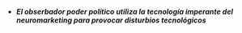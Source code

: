 * ___El obserbador poder político utiliza la tecnología imperante del neuromarketing para provocar disturbios tecnológicos___
